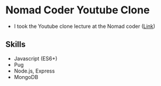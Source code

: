 # Nomad Coder Youtube Clone

- I took the Youtube clone lecture at the Nomad coder ([Link](https://nomadcoders.co/wetube))

## Skills

- Javascript (ES6+)
- Pug
- Node.js, Express
- MongoDB
